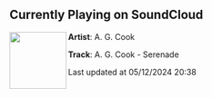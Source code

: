## Currently Playing on SoundCloud

[<img align="left" width="100" src="https://i1.sndcdn.com/artworks-939IHbPyjTSF-0-t500x500.jpg">](https://soundcloud.com/agcook/a-g-cook-serenade-1)

**Artist**: A. G. Cook 

**Track**: A. G. Cook - Serenade

Last updated at 05/12/2024 20:38
